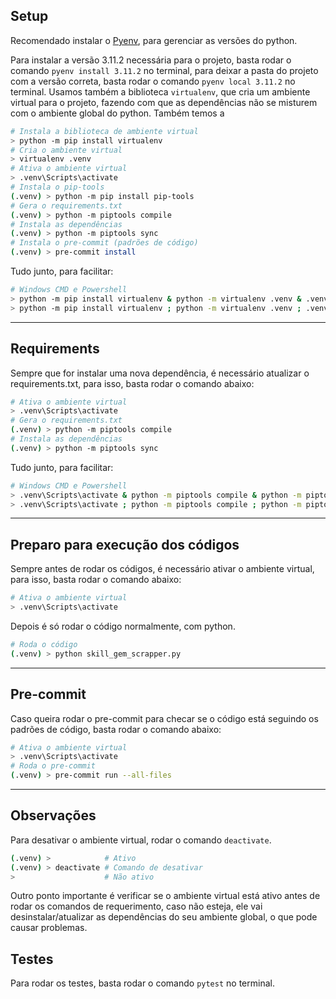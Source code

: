 ## **Setup**

Recomendado instalar o [Pyenv](https://github.com/pyenv-win/pyenv-win), para gerenciar as versões do python.

Para instalar a versão 3.11.2 necessária para o projeto, basta rodar o comando `pyenv install 3.11.2` no terminal, para deixar a pasta do projeto com a versão correta, basta rodar o comando `pyenv local 3.11.2` no terminal.
Usamos também a biblioteca `virtualenv`, que cria um ambiente virtual para o projeto, fazendo com que as dependências não se misturem com o ambiente global do python.
Também temos a

```bash
# Instala a biblioteca de ambiente virtual
> python -m pip install virtualenv
# Cria o ambiente virtual
> virtualenv .venv
# Ativa o ambiente virtual
> .venv\Scripts\activate
# Instala o pip-tools
(.venv) > python -m pip install pip-tools
# Gera o requirements.txt
(.venv) > python -m piptools compile
# Instala as dependências
(.venv) > python -m piptools sync
# Instala o pre-commit (padrões de código)
(.venv) > pre-commit install
```

Tudo junto, para facilitar:

```bash
# Windows CMD e Powershell
> python -m pip install virtualenv & python -m virtualenv .venv & .venv\Scripts\activate & python -m pip install pip-tools & python -m piptools compile & python -m piptools sync & pre-commit install
> python -m pip install virtualenv ; python -m virtualenv .venv ; .venv\Scripts\activate ; python -m pip install pip-tools ; python -m piptools compile ; python -m piptools sync ; pre-commit install
```

---

## **Requirements**

Sempre que for instalar uma nova dependência, é necessário atualizar o requirements.txt, para isso, basta rodar o comando abaixo:

```bash
# Ativa o ambiente virtual
> .venv\Scripts\activate
# Gera o requirements.txt
(.venv) > python -m piptools compile
# Instala as dependências
(.venv) > python -m piptools sync
```

Tudo junto, para facilitar:

```bash
# Windows CMD e Powershell
> .venv\Scripts\activate & python -m piptools compile & python -m piptools sync
> .venv\Scripts\activate ; python -m piptools compile ; python -m piptools sync
```

---

## **Preparo para execução dos códigos**

Sempre antes de rodar os códigos, é necessário ativar o ambiente virtual, para isso, basta rodar o comando abaixo:

```bash
# Ativa o ambiente virtual
> .venv\Scripts\activate
```

Depois é só rodar o código normalmente, com python.

```bash
# Roda o código
(.venv) > python skill_gem_scrapper.py
```

---

## **Pre-commit**

Caso queira rodar o pre-commit para checar se o código está seguindo os padrões de código, basta rodar o comando abaixo:

```bash
# Ativa o ambiente virtual
> .venv\Scripts\activate
# Roda o pre-commit
(.venv) > pre-commit run --all-files
```

---

## **Observações**

Para desativar o ambiente virtual, rodar o comando `deactivate`.<br>

```bash
(.venv) >            # Ativo
(.venv) > deactivate # Comando de desativar
>                    # Não ativo
```

Outro ponto importante é verificar se o ambiente virtual está ativo antes de rodar os comandos de requerimento, caso não esteja, ele vai desinstalar/atualizar as dependências do seu ambiente global, o que pode causar problemas.

## **Testes**

Para rodar os testes, basta rodar o comando `pytest` no terminal.
